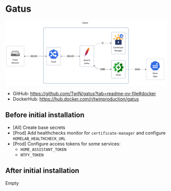 # Gatus

![diagram](../../docs/diagrams/out/apps/gatus.png)

- GitHub: <https://github.com/TwiN/gatus?tab=readme-ov-file#docker>
- DockerHub: <https://hub.docker.com/r/twinproduction/gatus>

## Before initial installation

- \[All\] Create base secrets
- \[Prod\] Add healthchecks monitor for `certificate-manager` and configure `HOMELAB_HEALTHCHECK_URL`
- \[Prod\] Configure access tokens for some services:
  - `HOME_ASSISTANT_TOKEN`
  - `NTFY_TOKEN`

## After initial installation

Empty
